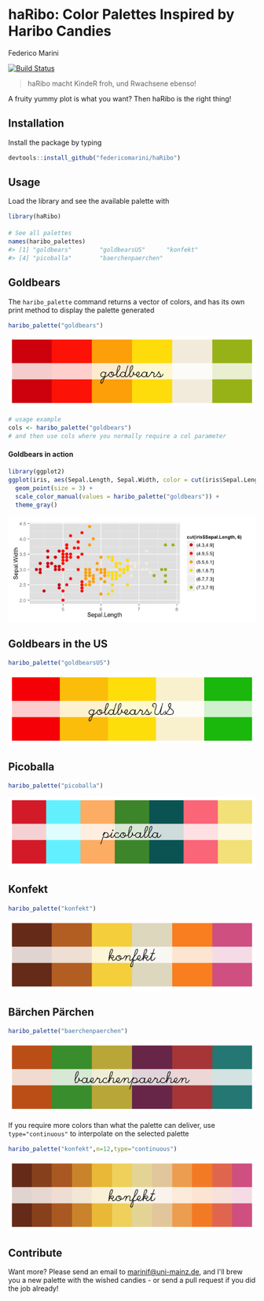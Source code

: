 # haRibo: Color Palettes Inspired by Haribo Candies
Federico Marini  
<!-- README.md is generated from README.Rmd. Please edit that file -->



[![Build Status](https://travis-ci.org/federicomarini/haRibo.png)](https://travis-ci.org/federicomarini/haRibo)  

> haRibo macht KindeR froh, und Rwachsene ebenso!

A fruity yummy plot is what you want? Then haRibo is the right thing!

## Installation

Install the package by typing

```R
devtools::install_github("federicomarini/haRibo")
```

## Usage

Load the library and see the available palette with


```r
library(haRibo)

# See all palettes
names(haribo_palettes)
#> [1] "goldbears"        "goldbearsUS"      "konfekt"         
#> [4] "picoballa"        "baerchenpaerchen"
```

## Goldbears

The `haribo_palette` command returns a vector of colors, and has its own print method to display the palette generated


```r
haribo_palette("goldbears")
```

![](figure/goldbears-1.png) 

```r
# usage example
cols <- haribo_palette("goldbears")
# and then use cols where you normally require a col parameter 
```

#### Goldbears in action


```r
library(ggplot2)
ggplot(iris, aes(Sepal.Length, Sepal.Width, color = cut(iris$Sepal.Length,6))) + 
  geom_point(size = 3) + 
  scale_color_manual(values = haribo_palette("goldbears")) + 
  theme_gray()
```

![](figure/grandbudapest-1.png) 

## Goldbears in the US


```r
haribo_palette("goldbearsUS")
```

![](figure/goldbearsUS-1.png) 


## Picoballa


```r
haribo_palette("picoballa")
```

![](figure/picoballa-1.png) 

## Konfekt


```r
haribo_palette("konfekt")
```

![](figure/konfekt-1.png) 

## Bärchen Pärchen


```r
haribo_palette("baerchenpaerchen")
```

![](figure/baerchenpaerchen-1.png) 

If you require more colors than what the palette can deliver, use `type="continuous"` to interpolate on the selected palette


```r
haribo_palette("konfekt",n=12,type="continuous")
```

![](figure/konfekt-cont-1.png) 


## Contribute

Want more? Please send an email to marinif@uni-mainz.de, and I'll brew you a new palette with the wished candies - or send a pull request if you did the job already!

